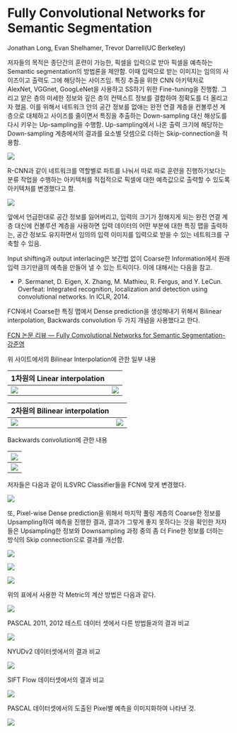 # Fully Convolutional Networks for Semantic Segmentation

Jonathan Long, Evan Shelhamer, Trevor Darrell(UC Berkeley)



저자들의 목적은 종단간의 훈련이 가능한, 픽셀을 입력으로 받아 픽셀을 예측하는 Semantic segmentation의 방법론을 제안함. 이때 입력으로 받는 이미지는 임의의 사이즈이고 출력도 그에 해당하는 사이즈임. 특징 추출을 위한 CNN 아키텍처로 AlexNet, VGGnet, GoogLeNet을 사용하고 SS하기 위한 Fine-tuning을 진행함. 그리고 얕은 층의 미세한 정보와 깊은 층의 컨텍스트 정보를 결합하여 정확도를 더 올리고자 했음.  이를 위해서 네트워크 안의 공간 정보를 없애는 완전 연결 계층을 컨볼루션 계층으로 대체하고 사이즈를 줄이면서 특징을 추출하는 Down-sampling 대신 해상도를 다시 키우는 Up-sampling을 수행함. Up-sampling에서 나온 출력 크기에 해당하는 Down-sampling 계층에서의 결과를 요소별 덧셈으로 더하는 Skip-connection을 적용함.  

![](./Figure/Fully_Convolutional_Networks_for_Semantic_Segmentation1.JPG)

R-CNN과 같이 네트워크를 역할별로 파트를 나눠서 따로 따로 훈련을 진행하기보다는 분류 작업을 수행하는 아키텍처를 직접적으로 픽셀에 대한 예측값으로 출력할 수 있도록 아키텍처를 변경했다고 함.

![](./Figure/Fully_Convolutional_Networks_for_Semantic_Segmentation2.JPG)

앞에서 언급한대로 공간 정보를 잃어버리고, 입력의 크기가 정해지게 되는 완전 연결 계층 대신에 컨볼루션 계층을 사용하면 입력 데이터의 어떤 부분에 대한 특징 맵을 출력하는, 공간 정보도 유지하면서 임의의 입력 이미지를 입력으로 받을 수 있는 네트워크를 구축할 수 있음. 

Input shifting과 output interlacing은 보간법 없이 Coarse한 Information에서 원래 입력 크기만큼의 예측을 만들어 낼 수 있는 트릭이다. 이에 대해서는 다음을 참고.

- P. Sermanet, D. Eigen, X. Zhang, M. Mathieu, R. Fergus, and Y. LeCun. Overfeat: Integrated recognition, localization and detection using convolutional networks. In ICLR, 2014.

FCN에서 Coarse한 특징 맵에서 Dense prediction을 생성해내기 위해서 Bilinear interpolation, Backwards convolution 두 가지 개념을 사용했다고 한다. 

[FCN 논문 리뷰 — Fully Convolutional Networks for Semantic Segmentation-강준영]( https://medium.com/@msmapark2/fcn-%EB%85%BC%EB%AC%B8-%EB%A6%AC%EB%B7%B0-fully-convolutional-networks-for-semantic-segmentation-81f016d76204)

위 사이트에서의 Bilinear Interpolation에 관한 일부 내용

| 1차원의 Linear interpolation                                 |                                                              |
| ------------------------------------------------------------ | ------------------------------------------------------------ |
| ![](./Figure/Fully_Convolutional_Networks_for_Semantic_Segmentation3.JPG) | ![](./Figure/Fully_Convolutional_Networks_for_Semantic_Segmentation4.JPG) |



| 2차원의 Bilinear interpolation                               |                                                              |
| ------------------------------------------------------------ | ------------------------------------------------------------ |
| ![](./Figure/Fully_Convolutional_Networks_for_Semantic_Segmentation5.JPG) | ![](./Figure/Fully_Convolutional_Networks_for_Semantic_Segmentation6.JPG) |

Backwards convolution에 관한 내용



| ![](./Figure/Fully_Convolutional_Networks_for_Semantic_Segmentation7.JPG) |
| ------------------------------------------------------------ |
| ![](./Figure/Fully_Convolutional_Networks_for_Semantic_Segmentation8.JPG) |



저자들은 다음과 같이 ILSVRC Classifier들을 FCN에 맞게 변경했다. 

![](./Figure/Fully_Convolutional_Networks_for_Semantic_Segmentation9.JPG)



또, Pixel-wise Dense prediction을 위해서 마지막 풀링 계층의 Coarse한 정보를 Upsampling하여 예측을 진행한 결과, 결과가 그렇게 좋지 못하다는 것을 확인한 저자들은 Upsampling한 정보와 Downsampling 과정 중의 좀 더 Fine한 정보를 더하는 방식의 Skip connection으로 결과를 개선함.

![](./Figure/Fully_Convolutional_Networks_for_Semantic_Segmentation10.JPG)



![](./Figure/Fully_Convolutional_Networks_for_Semantic_Segmentation11.JPG)



![](./Figure/Fully_Convolutional_Networks_for_Semantic_Segmentation12.JPG)



위의 표에서 사용한 각 Metric의 계산 방법은 다음과 같다.

![](./Figure/Fully_Convolutional_Networks_for_Semantic_Segmentation13.JPG)



PASCAL 2011, 2012 테스트 데이터 셋에서 다른 방법들과의 결과 비교

![](./Figure/Fully_Convolutional_Networks_for_Semantic_Segmentation14.JPG)



NYUDv2 데이터셋에서의 결과 비교

![](./Figure/Fully_Convolutional_Networks_for_Semantic_Segmentation15.JPG)



SIFT Flow 데이터셋에서의 결과 비교

![](./Figure/Fully_Convolutional_Networks_for_Semantic_Segmentation16.JPG)



PASCAL 데이터셋에서의 도출된 Pixel별 예측을 이미지화하여 나타낸 것.

![](./Figure/Fully_Convolutional_Networks_for_Semantic_Segmentation17.JPG)

